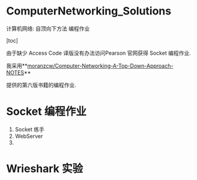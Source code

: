 # ComputerNetworking_Solutions
计算机网络: 自顶向下方法 编程作业

[toc]

由于缺少 Access Code 译版没有办法访问Pearson 官网获得 Socket 编程作业.

我采用**[moranzcw/Computer-Networking-A-Top-Down-Approach-NOTES](https://github.com/moranzcw/Computer-Networking-A-Top-Down-Approach-NOTES)**

提供的第六版书籍的编程作业.



# Socket 编程作业

1. Socket 练手
2. WebServer
3. 



# Wrieshark 实验



